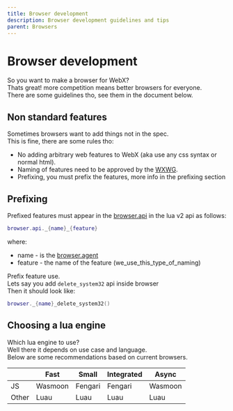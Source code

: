 ```yaml
---
title: Browser development
description: Browser development guidelines and tips
parent: Browsers
---
```

# Browser development

So you want to make a browser for WebX?\
Thats great! more competition means better browsers for everyone.\
There are some guidelines tho, see them in the document below.

## Non standard features

Sometimes browsers want to add things not in the spec.\
This is fine, there are some rules tho:

- No adding arbitrary web features to WebX (aka use any css syntax or normal html).
- Naming of features need to be approved by the [WXWG](../wxwg.md).
- Prefixing, you must prefix the features, more info in the prefixing section

## Prefixing

Prefixed features must appear in the [browser.api](../lua/v2/globals/browser.md) in the lua v2 api as follows:

```lua
browser.api._{name}_{feature}
```

where:

- name - is the [browser.agent](../lua/v2/globals/browser.md)
- feature - the name of the feature (we_use_this_type_of_naming)

Prefix feature use.\
Lets say you add `delete_system32` api inside browser\
Then it should look like:

```lua
browser._{name}_delete_system32()
```

## Choosing a lua engine

Which lua engine to use?\
Well there it depends on use case and language.\
Below are some recommendations based on current browsers.

|       | Fast    | Small   | Integrated | Async   |
| ----- | ------- | ------- | ---------- | ------- |
| JS    | Wasmoon | Fengari | Fengari    | Wasmoon |
| Other | Luau    | Luau    | Luau       | Luau    |
